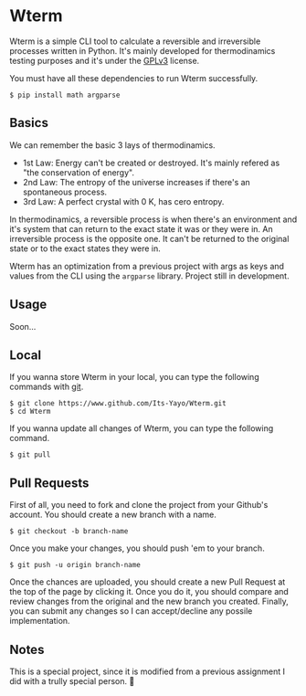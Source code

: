 # Wterm
Wterm is a simple CLI tool to calculate a reversible and irreversible processes written in Python. It's mainly developed for
thermodinamics testing purposes and it's under the [GPLv3](https://www.gnu.org/licenses/gpl-3.0.html) license. 

You must have all these dependencies to run Wterm successfully. 

```shell
$ pip install math argparse 
```

## Basics
We can remember the basic 3 lays of thermodinamics. 
- 1st Law: Energy can't be created or destroyed. It's mainly refered as "the conservation of energy". 
- 2nd Law: The entropy of the universe increases if there's an spontaneous process. 
- 3rd Law: A perfect crystal with 0 K, has cero entropy. 

In thermodinamics, a reversible process is when there's an environment and it's system that can return to the exact state it was or they were in. An irreversible process is the opposite one. It can't be returned to the original state or to the exact states they were in. 

Wterm has an optimization from a previous project with args as keys and values from the CLI using the ```argparse``` library. Project still in development.

## Usage
Soon...


## Local
If you wanna store Wterm in your local, you can type the following commands with [git](https://git-scm.com/).
```shell
$ git clone https://www.github.com/Its-Yayo/Wterm.git
$ cd Wterm
```

If you wanna update all changes of Wterm, you can type the following command.
```shell
$ git pull
```

## Pull Requests
First of all, you need to fork and clone the project from your Github's account. You should create a new branch with a name. 
```
$ git checkout -b branch-name
```
Once you make your changes, you should push 'em to your branch.
```
$ git push -u origin branch-name
```
Once the chances are uploaded, you should create a new Pull Request at the top of the page by clicking it. Once you do it, you should compare and review changes from the original and the new branch you created. Finally, you can submit any changes so I can accept/decline any possile implementation. 

## Notes
This is a special project, since it is modified from a previous assignment I did with a trully special person. 🌷
